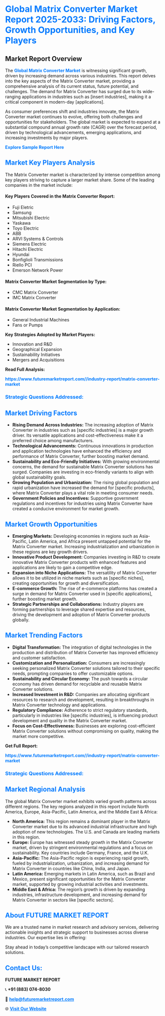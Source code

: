 <h1 style="color: #007BFF;">Global Matrix Converter Market Report 2025-2033: Driving Factors, Growth Opportunities, and Key Players</h1>

<section id="overview">
<h2>Market Report Overview</h2>
<p>The <a href="https://www.futuremarketreport.com//industry-report/matrix-converter-market" style="color: #007BFF; text-decoration: none;"><strong>Global Matrix Converter Market</strong></a> is witnessing significant growth, driven by increasing demand across various industries. This report delves into the key aspects of the Matrix Converter market, providing a comprehensive analysis of its current status, future potential, and challenges. The demand for Matrix Converter has surged due to its wide-ranging applications in industries such as [insert industries], making it a critical component in modern-day [applications].</p>
<p>As consumer preferences shift and industries innovate, the Matrix Converter market continues to evolve, offering both challenges and opportunities for stakeholders. The global market is expected to expand at a substantial compound annual growth rate (CAGR) over the forecast period, driven by technological advancements, emerging applications, and increasing investments by major players.</p>
</section>

<section id="overview">
<p><a href="https://www.futuremarketreport.com//request-sample/reportId=76511" style="color: #007BFF; text-decoration: none;"><strong>Explore Sample Report Here</strong></a></p>
</section>

<section id="key-players">
<h2 style="color: #007BFF;">Market Key Players Analysis</h2>
<p>The Matrix Converter market is characterized by intense competition among key players striving to capture a larger market share. Some of the leading companies in the market include:</p>
<h4>Key Players Covered in the Matrix Converter Report:</h4>
<ul><li>Fuji Eletric</li><li>Samsung</li><li>Mitsubishi Electric</li><li>Yaskawa</li><li>Toyo Electric</li><li>ABB</li><li>ARVI Systems &amp; Controls</li><li>Siemens Electric</li><li>Hitachi Electric</li><li>Hyundai</li><li>Bonfiglioli Transmissions</li><li>Riello PCI</li><li>Emerson Network Power</li></ul>
<h4>Matrix Converter Market Segmentation by Type:</h4>
<ul><li>CMC Matrix Converter</li><li>IMC Matrix Converter</li></ul>

<h4>Matrix Converter Market Segmentation by Application:</h4>
<ul><li>General Industrial Machines</li><li>Fans or Pumps</li></ul>
<p><strong>Key Strategies Adopted by Market Players:</strong></p>
<ul>
<li>Innovation and R&D</li>
<li>Geographical Expansion</li>
<li>Sustainability Initiatives</li>
<li>Mergers and Acquisitions</li>
</ul>
</section>

<section>
<p><strong>Read Full Analysis: </strong></p><a href="https://www.futuremarketreport.com//industry-report/matrix-converter-market" style="color: #007BFF; text-decoration: none;"><strong>https://www.futuremarketreport.com//industry-report/matrix-converter-market</strong></a>
<h3 style="color: #007BFF;">Strategic Questions Addressed:</h3>
</section>

<section id="driving-factors">
<h2 style="color: #007BFF;">Market Driving Factors</h2>
<ul>
<li><strong>Rising Demand Across Industries:</strong> The increasing adoption of Matrix Converter in industries such as [specific industries] is a major growth driver. Its versatile applications and cost-effectiveness make it a preferred choice among manufacturers.</li>
<li><strong>Technological Advancements:</strong> Continuous innovations in production and application technologies have enhanced the efficiency and performance of Matrix Converter, further boosting market demand.</li>
<li><strong>Sustainability and Eco-Friendly Initiatives:</strong> With growing environmental concerns, the demand for sustainable Matrix Converter solutions has surged. Companies are investing in eco-friendly variants to align with global sustainability goals.</li>
<li><strong>Growing Population and Urbanization:</strong> The rising global population and rapid urbanization have increased the demand for [specific products], where Matrix Converter plays a vital role in meeting consumer needs.</li>
<li><strong>Government Policies and Incentives:</strong> Supportive government regulations and incentives for industries using Matrix Converter have created a conducive environment for market growth.</li>
</ul>
</section>

<section id="growth-opportunities">
<h2 style="color: #007BFF;">Market Growth Opportunities</h2>
<ul>
<li><strong>Emerging Markets:</strong> Developing economies in regions such as Asia-Pacific, Latin America, and Africa present untapped potential for the Matrix Converter market. Increasing industrialization and urbanization in these regions are key growth drivers.</li>
<li><strong>Innovative Product Development:</strong> Companies investing in R&D to create innovative Matrix Converter products with enhanced features and applications are likely to gain a competitive edge.</li>
<li><strong>Expansion into Niche Applications:</strong> The versatility of Matrix Converter allows it to be utilized in niche markets such as [specific niches], creating opportunities for growth and diversification.</li>
<li><strong>E-commerce Growth:</strong> The rise of e-commerce platforms has created a surge in demand for Matrix Converter used in [specific applications], further boosting market growth.</li>
<li><strong>Strategic Partnerships and Collaborations:</strong> Industry players are forming partnerships to leverage shared expertise and resources, driving the development and adoption of Matrix Converter products globally.</li>
</ul>
</section>

<section id="trending-factors">
<h2 style="color: #007BFF;">Market Trending Factors</h2>
<ul>
<li><strong>Digital Transformation:</strong> The integration of digital technologies in the production and distribution of Matrix Converter has improved efficiency and customer satisfaction.</li>
<li><strong>Customization and Personalization:</strong> Consumers are increasingly seeking personalized Matrix Converter solutions tailored to their specific needs, prompting companies to offer customizable options.</li>
<li><strong>Sustainability and Circular Economy:</strong> The push towards a circular economy has driven demand for recyclable and reusable Matrix Converter solutions.</li>
<li><strong>Increased Investment in R&D:</strong> Companies are allocating significant resources to research and development, resulting in breakthroughs in Matrix Converter technology and applications.</li>
<li><strong>Regulatory Compliance:</strong> Adherence to strict regulatory standards, particularly in industries like [specific industries], is influencing product development and quality in the Matrix Converter market.</li>
<li><strong>Focus on Cost-Effectiveness:</strong> Businesses are exploring cost-efficient Matrix Converter solutions without compromising on quality, making the market more competitive.</li>
</ul>
</section>

<section>
<p><strong>Get Full Report: </strong></p><a href="https://www.futuremarketreport.com//industry-report/matrix-converter-market" style="color: #007BFF; text-decoration: none;"><strong>https://www.futuremarketreport.com//industry-report/matrix-converter-market</strong></a>
<h3 style="color: #007BFF;">Strategic Questions Addressed:</h3>
</section>


<section id="regional-analysis">
<h2 style="color: #007BFF;">Market Regional Analysis</h2>
<p>The global Matrix Converter market exhibits varied growth patterns across different regions. The key regions analyzed in this report include North America, Europe, Asia-Pacific, Latin America, and the Middle East & Africa:</p>
<ul>
<li><strong>North America:</strong> This region remains a dominant player in the Matrix Converter market due to its advanced industrial infrastructure and high adoption of new technologies. The U.S. and Canada are leading markets in this region.</li>
<li><strong>Europe:</strong> Europe has witnessed steady growth in the Matrix Converter market, driven by stringent environmental regulations and a focus on sustainability. Key countries include Germany, France, and the U.K.</li>
<li><strong>Asia-Pacific:</strong> The Asia-Pacific region is experiencing rapid growth, fueled by industrialization, urbanization, and increasing demand for Matrix Converter in countries like China, India, and Japan.</li>
<li><strong>Latin America:</strong> Emerging markets in Latin America, such as Brazil and Mexico, present significant opportunities for the Matrix Converter market, supported by growing industrial activities and investments.</li>
<li><strong>Middle East & Africa:</strong> The region’s growth is driven by expanding industries, infrastructure development, and increasing demand for Matrix Converter in sectors like [specific sectors].</li>
</ul>
</section>

<footer>
<h2 style="color: #007BFF;">About FUTURE MARKET REPORT</h2>
<p>We are a trusted name in market research and advisory services, delivering actionable insights and strategic support to businesses across diverse industries. Our expertise lies in offering:</p>

<p>Stay ahead in today’s competitive landscape with our tailored research solutions.</p>

<h2 style="color: #007BFF;">Contact Us:</h2>
<p><strong>FUTURE MARKET REPORT</strong></p>
<p>📞 <strong>+91 (883) 074-8030</strong></p>
<p>📧 <strong><a href="mailto:help@futuremarketreport.com" style="color: #007BFF;">help@futuremarketreport.com</a></strong></p>
<p>🌐 <strong><a href="https://www.futuremarketreport.com/" style="color: #007BFF;">Visit Our Website</a></strong></p>
</footer>